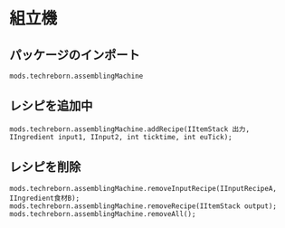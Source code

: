 # 組立機

## パッケージのインポート
`mods.techreborn.assemblingMachine`

## レシピを追加中
```zenscript
mods.techreborn.assemblingMachine.addRecipe(IItemStack 出力, IIngredient input1, IInput2, int ticktime, int euTick);
```

## レシピを削除
```zenscript
mods.techreborn.assemblingMachine.removeInputRecipe(IInputRecipeA, IIngredient食材B);
mods.techreborn.assemblingMachine.removeRecipe(IItemStack output);
mods.techreborn.assemblingMachine.removeAll();
```
